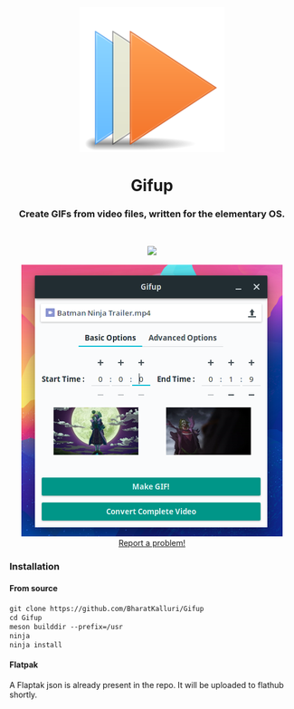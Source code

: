 <p align="center">
    <img src="https://github.com/BharatKalluri/Gifup/blob/master/data/icons/128/com.github.bharatkalluri.gifup.svg" alt="icon"> <br>
</p>

<div>
  <h1 align="center">Gifup</h1>
  <h3 align="center">Create GIFs from video files, written for the elementary OS.</h3>
</div>

<br/>

<p align="center">
   <a href="https://github.com/bharatkalluri/Gifup/blob/master/LICENSE">
    <img src="https://img.shields.io/badge/License-GPL--3.0-blue.svg">
   </a>
</p>

<p align="center">
    <img src="https://github.com/BharatKalluri/Gifup/blob/master/Screenshot.png" alt="Screenshot"> <br>
  <a href="https://github.com/bharatkalluri/Gifup/issues/new"> Report a problem! </a>
</p>

### Installation

#### From source
```
git clone https://github.com/BharatKalluri/Gifup
cd Gifup
meson builddir --prefix=/usr
ninja
ninja install
```

#### Flatpak
A Flaptak json is already present in the repo. It will be uploaded to flathub shortly.
